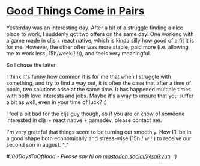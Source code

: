 # [Good Things Come in Pairs](#good-things-come-in-pairs)

Yesterday was an interesting day. After a bit of a struggle finding a nice place to work, I suddenly got two offers on the same day! One working with a game made in cljs + react native, which is kinda silly how good of a fit it is for me. However, the other offer was more stable, paid more (i.e. allowing me to work less, 15h/week(!!!)), and feels very meaningful.

So I chose the latter.

I think it's funny how common it is for me that when I struggle with something, and try to find a way out, it is often the case that after a time of panic, two solutions arise at the same time. It has happened multiple times with both love interests and jobs. Maybe it's a way to ensure that you suffer a bit as well, even in your time of luck? :)

I feel a bit bad for the cljs guy though, so if you are or know of someone interested in cljs + react native + gamedev, please contact me.

I'm very grateful that things seem to be turning out smoothly. Now I'll be in a good shape both economically and stress-wise (15h / w!!!) to receive our second son in august. ^_^

_#100DaysToOffload - Please say hi on [mastodon.social/@saikyun](https://mastodon.social/@saikyun). :)_